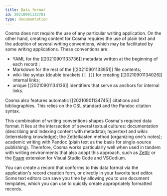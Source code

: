 ```yaml
---
title: Data format
id: 20210901133701
type: documentation
---
```


Cosma does not require the use of any particular writing application. On the other hand, creating content for Cosma requires the use of plain text and the adoption of several writing conventions, which may be facilitated by some writing applications. These conventions are:

- YAML for the [[20210901133736]] metadata written at the beginning of each record ;
- Markdown for the rest of the [[20210901133951]] file contents;
- wiki-like syntax (double brackets `[[ ]]`) for creating [[20210901134026]] internal links;
- unique [[20210901134136]] identifiers that serve as anchors for internal links.

Cosma also features automatic [[20210901134745]] citations and bibliographies. This relies on the CSL standard and the Pandoc citation syntax.

This combination of writing conventions shapes Cosma's required data format. It lies at the intersection of several textual cultures: documentation (describing and indexing content with metadata); hypertext and wikis (interrelating knowledge); the Zettelkasten method (organizing one's notes); academic writing with Pandoc (plain text as the basis for single-source publishing). Therefore, Cosma works particularly well when used in tandem with writing environments that also adopt this approach, such as [Zettlr](https://zettlr.com) or the [Foam](https://foambubble.github.io/foam/) extension for Visual Studio Code and VSCodium.

You can create a record that conforms to this data format via the application's record creation form, or directly in your favorite text editor. Some text editors can save you time by allowing you to use document templates, which you can use to quickly create appropriately formatted records.

